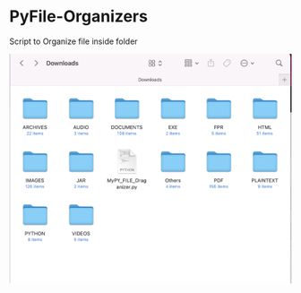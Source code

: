 # PyFile-Organizers
Script to Organize file inside folder

![alt text](https://github.com/HiteshPatel0101/PyFile-Organizers/blob/main/Screenshot.png?raw=true)
